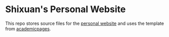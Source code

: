 # Shixuan's Personal Website

This repo stores source files for the [personal website](shixuan-zhang.github.io) and uses the template from [academicpages](https://github.com/academicpages/academicpages.github.io).


